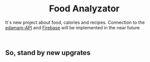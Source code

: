 <h1 align="center">Food Analyzator</h1>
<p>It`s new project about food, calories and recipes. Connection to the <a href="https://www.edamam.com/">edamam-API</a> and <a href="https://firebase.google.com/">Firebase</a> will be implemented in the near future</p>
<br>
<h2>So, stand by new upgrates</h2>
